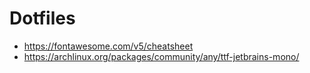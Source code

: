 # Dotfiles
* https://fontawesome.com/v5/cheatsheet
* https://archlinux.org/packages/community/any/ttf-jetbrains-mono/
